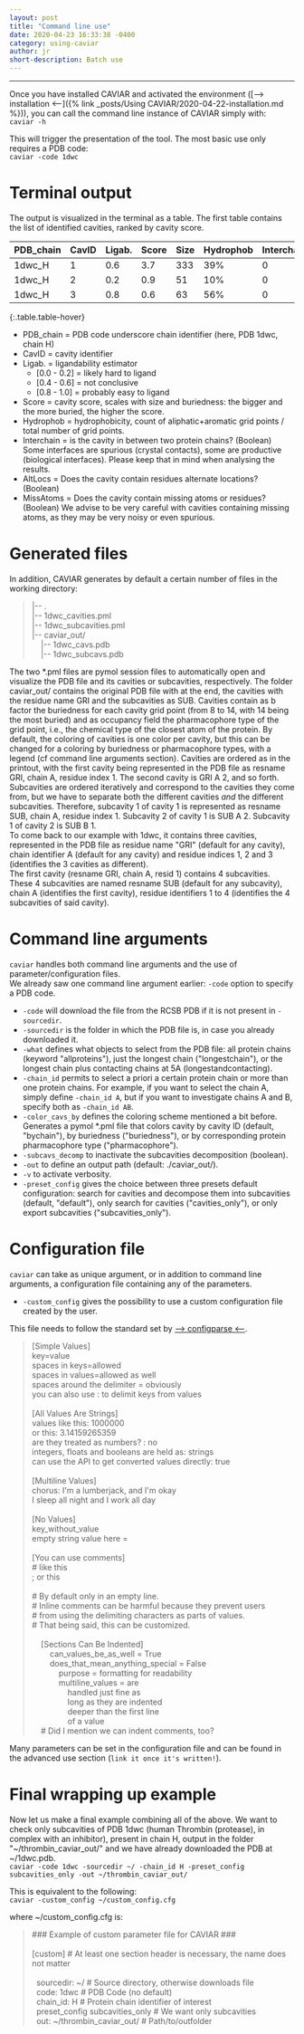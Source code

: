 ```yaml
---
layout: post
title: "Command line use"
date: 2020-04-23 16:33:38 -0400
category: using-caviar
author: jr
short-description: Batch use 
---
```


-----

Once you have installed CAVIAR and activated the environment ([--> installation <--]({% link _posts/Using CAVIAR/2020-04-22-installation.md %})), you can call the command line instance of CAVIAR simply with:  
```caviar -h```

This will trigger the presentation of the tool. The most basic use only requires a PDB code:  
```caviar -code 1dwc```

# Terminal output
The output is visualized in the terminal as a table. The first table contains the list of identified cavities, ranked by cavity score.  



| PDB_chain | CavID | Ligab. |  Score |  Size | Hydrophob | Interchain | AltLocs | MissAtoms |
| --------- |------- | ------- | ------ | ----- | --------- | ---------- | ------- | ------ |
| 1dwc_H    |     1  |   0.6   |   3.7  | 333   |   39%     |     0      |    0    |    0   |
| 1dwc_H    |     2  |   0.2   |   0.9  |   51  |   10%     |     0      |    0    |    0   |
| 1dwc_H    |     3  |   0.8   |   0.6  |   63  |   56%     |     0      |    0    |    0   |
{:.table.table-hover}
   

- PDB_chain = PDB code underscore chain identifier (here, PDB 1dwc, chain H)
- CavID = cavity identifier
- Ligab. = ligandability estimator
  - [0.0 - 0.2] = likely hard to ligand  
  - [0.4 - 0.6] = not conclusive  
  - [0.8 - 1.0] = probably easy to ligand
- Score = cavity score, scales with size and buriedness: the bigger and the more buried, the higher the score.  
- Hydrophob = hydrophobicity, count of aliphatic+aromatic grid points / total number of grid points.  
- Interchain = is the cavity in between two protein chains? (Boolean) Some interfaces are spurious (crystal contacts), some are productive (biological interfaces). Please keep that in mind when analysing the results.  
- AltLocs = Does the cavity contain residues alternate locations? (Boolean)  
- MissAtoms = Does the cavity contain missing atoms or residues? (Boolean) We advise to be very careful with cavities containing missing atoms, as they may be very noisy or even spurious.


# Generated files
In addition, CAVIAR generates by default a certain number of files in the working directory:

<blockquote>
<p>
|-- . <br>
|-- 1dwc_cavities.pml<br>
|-- 1dwc_subcavities.pml<br>
|-- caviar_out/<br>
&nbsp;&nbsp;&nbsp;&nbsp;|-- 1dwc_cavs.pdb<br>
&nbsp;&nbsp;&nbsp;&nbsp;|-- 1dwc_subcavs.pdb
</p>
</blockquote>



The two \*.pml files are pymol session files to automatically open and visualize the PDB file and its cavities or subcavities, respectively. The folder caviar_out/ contains the original PDB file with at the end, the cavities with the residue name GRI and the subcavities as SUB. Cavities contain as b factor the buriedness for each cavity grid point (from 8 to 14, with 14 being the most buried) and as occupancy field the pharmacophore type of the grid point, i.e., the chemical type of the closest atom of the protein. By default, the coloring of cavities is one color per cavity, but this can be changed for a coloring by buriedness or pharmacophore types, with a legend (cf command line arguments section). Cavities are ordered as in the printout, with the first cavity being represented in the PDB file as resname GRI, chain A, residue index 1. The second cavity is GRI A 2, and so forth.  
Subcavities are ordered iteratively and correspond to the cavities they come from, but we have to separate both the different cavities *and* the different subcavities. Therefore, subcavity 1 of cavity 1 is represented as resname SUB, chain A, residue index 1. Subcavity 2 of cavity 1 is SUB A 2. Subcavity 1 of cavity 2 is SUB B 1.  
To come back to our example with 1dwc, it contains three cavities, represented in the PDB file as residue name "GRI" (default for any cavity), chain identifier A (default for any cavity) and residue indices 1, 2 and 3 (identifies the 3 cavities as different).  
The first cavity (resname GRI, chain A, resid 1) contains 4 subcavities. These 4 subcavities are named resname SUB (default for any subcavity), chain A (identifies the first cavity), residue identifiers 1 to 4 (identifies the 4 subcavities of said cavity).  


# Command line arguments

```caviar``` handles both command line arguments and the use of parameter/configuration files.  
We already saw one command line argument earlier: ```-code``` option to specify a PDB code.  

- ```-code``` will download the file from the RCSB PDB if it is not present in ```-sourcedir```.  
- ```-sourcedir``` is the folder in which the PDB file is, in case you already downloaded it.  
- ```-what``` defines what objects to select from the PDB file: all protein chains (keyword "allproteins"), just the longest chain ("longestchain"), or the longest chain plus contacting chains at 5A (longestandcontacting).   
- ```-chain_id``` permits to select a priori a certain protein chain or more than one protein chains. For example, if you want to select the chain A, simply define ```-chain_id A```, but if you want to investigate chains A and B, specify both as ```-chain_id AB```.  
- ```-color_cavs_by``` defines the coloring scheme mentioned a bit before. Generates a pymol \*.pml file that colors cavity by cavity ID (default, "bychain"), by buriedness ("buriedness"), or by corresponding protein pharmacophore type ("pharmacophore").  
- ```-subcavs_decomp``` to inactivate the subcavities decomposition (boolean).  
- ```-out``` to define an output path (default: ./caviar_out/).  
- ```-v``` to activate verbosity.  
- ```-preset_config``` gives the choice between three presets default configuration: search for cavities and decompose them into subcavities (default, "default"), only search for cavities ("cavities_only"), or only export subcavities ("subcavities_only").  

# Configuration file 

```caviar``` can take as unique argument, or in addition to command line arguments, a configuration file containing any of the parameters.

- ```-custom_config``` gives the possibility to use a custom configuration file created by the user.  

This file needs to follow the standard set by [--> configparse <--](https://docs.python.org/3/library/configparser.html#supported-ini-file-structure).

<blockquote><p>
[Simple Values]<br>
key=value<br>
spaces in keys=allowed<br>
spaces in values=allowed as well<br>
spaces around the delimiter = obviously<br>
you can also use : to delimit keys from values<br>
<br>
[All Values Are Strings]<br>
values like this: 1000000<br>
or this: 3.14159265359<br>
are they treated as numbers? : no<br>
integers, floats and booleans are held as: strings<br>
can use the API to get converted values directly: true<br>
<br>
[Multiline Values]<br>
chorus: I'm a lumberjack, and I'm okay<br>
    I sleep all night and I work all day<br>
<br>
[No Values]<br>
key_without_value<br>
empty string value here =<br>
<br>
[You can use comments]<br>
# like this<br>
; or this<br>
<br>
# By default only in an empty line.<br>
# Inline comments can be harmful because they prevent users<br>
# from using the delimiting characters as parts of values.<br>
# That being said, this can be customized.<br>
<br>
&nbsp;&nbsp;&nbsp;&nbsp;[Sections Can Be Indented]<br>
&nbsp;&nbsp;&nbsp;&nbsp;&nbsp;&nbsp;&nbsp;&nbsp;can_values_be_as_well = True<br>
&nbsp;&nbsp;&nbsp;&nbsp;&nbsp;&nbsp;&nbsp;&nbsp;does_that_mean_anything_special = False<br>
&nbsp;&nbsp;&nbsp;&nbsp;&nbsp;&nbsp;&nbsp;&nbsp;&nbsp;&nbsp;&nbsp;&nbsp;purpose = formatting for readability<br>
&nbsp;&nbsp;&nbsp;&nbsp;&nbsp;&nbsp;&nbsp;&nbsp;&nbsp;&nbsp;&nbsp;&nbsp;multiline_values = are<br>
&nbsp;&nbsp;&nbsp;&nbsp;&nbsp;&nbsp;&nbsp;&nbsp;&nbsp;&nbsp;&nbsp;&nbsp;&nbsp;&nbsp;&nbsp;&nbsp;handled just fine as<br>
&nbsp;&nbsp;&nbsp;&nbsp;&nbsp;&nbsp;&nbsp;&nbsp;&nbsp;&nbsp;&nbsp;&nbsp;&nbsp;&nbsp;&nbsp;&nbsp;long as they are indented<br>
&nbsp;&nbsp;&nbsp;&nbsp;&nbsp;&nbsp;&nbsp;&nbsp;&nbsp;&nbsp;&nbsp;&nbsp;&nbsp;&nbsp;&nbsp;&nbsp;deeper than the first line<br>
&nbsp;&nbsp;&nbsp;&nbsp;&nbsp;&nbsp;&nbsp;&nbsp;&nbsp;&nbsp;&nbsp;&nbsp;&nbsp;&nbsp;&nbsp;&nbsp;of a value<br>
&nbsp;&nbsp;&nbsp;&nbsp;# Did I mention we can indent comments, too?<br>
</p>
</blockquote>

Many parameters can be set in the configuration file and can be found in the advanced use section (```link it once it's written!```).


# Final wrapping up example 

Now let us make a final example combining all of the above. We want to check only subcavities of PDB 1dwc (human Thrombin (protease), in complex with an inhibitor), present in chain H, output in the folder "~/thrombin_caviar_out/" and we have already downloaded the PDB at ~/1dwc.pdb.  
```caviar -code 1dwc -sourcedir ~/ -chain_id H -preset_config subcavities_only -out ~/thrombin_caviar_out/ ```

This is equivalent to the following:  
```caviar -custom_config ~/custom_config.cfg```  

where ~/custom_config.cfg is:
<blockquote><p>
### Example of custom parameter file for CAVIAR ###  <br>
 <br>
[custom] # At least one section header is necessary, the name does not matter <br>
 <br>
 &nbsp;&nbsp;sourcedir: ~/    # Source directory, otherwise downloads file  <br>
 &nbsp;&nbsp;code: 1dwc       # PDB Code (no default)  <br>
 &nbsp;&nbsp;chain_id: H      # Protein chain identifier of interest<br>
 &nbsp;&nbsp;preset_config subcavities_only  # We want only subcavities<br>
 &nbsp;&nbsp;out: ~/thrombin_caviar_out/ # Path/to/outfolder<br>
</p>
</blockquote>
